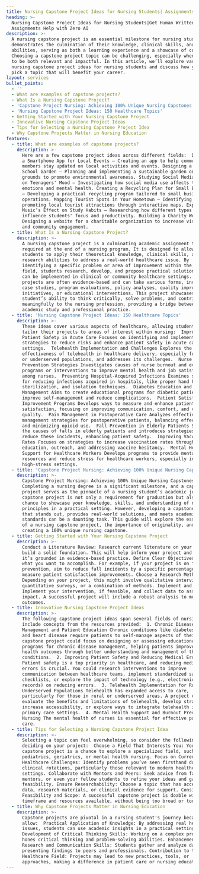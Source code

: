 ```yaml
---
title: Nursing Capstone Project Ideas for Nursing Students| Assignments Help
heading: >-
  Nursing Capstone Project Ideas for Nursing Students|Get Human Written
  Assignments Help with Zero AI
description: >-
  A nursing capstone project is an essential milestone for nursing students. It
  demonstrates the culmination of their knowledge, clinical skills, and research
  abilities, serving as both a learning experience and a showcase of competency.
  Choosing a capstone project topic can be challenging, especially when it needs
  to be both relevant and impactful. In this article, we’ll explore various
  nursing capstone project ideas for nursing students and discuss how you can
  pick a topic that will benefit your career.
layout: services
bullet_points:
  - ''
  - What are examples of capstone projects?
  - What Is a Nursing Capstone Project?
  - 'Capstone Project Nursing: Achieving 100% Unique Nursing Capstones'
  - 'Nursing Capstone Project Ideas: 150 Healthcare Topics'
  - Getting Started with Your Nursing Capstone Project
  - Innovative Nursing Capstone Project Ideas
  - Tips for Selecting a Nursing Capstone Project Idea
  - Why Capstone Projects Matter in Nursing Education
features:
  - title: What are examples of capstone projects?
    description: >-
      Here are a few capstone project ideas across different fields:  Developing
      a Smartphone App for Local Events – Creating an app to help community
      members stay updated on local activities and events. Designing a Green
      School Garden – Planning and implementing a sustainable garden on school
      grounds to promote environmental awareness. Studying Social Media’s Impact
      on Teenagers' Mood – Investigating how social media use affects teenagers'
      emotions and mental health. Creating a Recycling Plan for Small Businesses
      – Developing a practical recycling program tailored to small business
      operations. Mapping Tourist Spots in Your Hometown – Identifying and
      promoting local tourist attractions through interactive maps. Exploring
      Music’s Effect on Study Habits – Researching how different types of music
      influence students' focus and productivity. Building a Charity Website –
      Designing a website for a charitable organization to increase visibility
      and community engagement.
  - title: What Is a Nursing Capstone Project?
    description: >-
      A nursing capstone project is a culminating academic assignment typically
      required at the end of a nursing program. It is designed to allow nursing
      students to apply their theoretical knowledge, clinical skills, and
      research abilities to address a real-world healthcare issue. By
      identifying a specific problem or area of improvement within the nursing
      field, students research, develop, and propose practical solutions that
      can be implemented in clinical or community healthcare settings. Capstone
      projects are often evidence-based and can take various forms, including
      case studies, program evaluations, policy analyses, quality improvement
      initiatives, or educational interventions. This project showcases a
      student’s ability to think critically, solve problems, and contribute
      meaningfully to the nursing profession, providing a bridge between
      academic study and professional practice.
  - title: 'Nursing Capstone Project Ideas: 150 Healthcare Topics'
    description: >-
      These ideas cover various aspects of healthcare, allowing students to
      tailor their projects to areas of interest within nursing:  Improving
      Patient Safety in Acute Care Focuses on identifying and implementing
      strategies to reduce risks and enhance patient safety in acute care
      settings.  Telehealth Implementation and Challenges Explores the
      effectiveness of telehealth in healthcare delivery, especially for remote
      or underserved populations, and addresses its challenges.  Nurse Burnout
      Prevention Strategies Investigates causes of nurse burnout and evaluates
      programs or interventions to improve mental health and job satisfaction
      among nurses.  Preventing Hospital-Acquired Infections Examines strategies
      for reducing infections acquired in hospitals, like proper hand hygiene,
      sterilization, and isolation techniques.  Diabetes Education and
      Management Aims to create educational programs for diabetic patients to
      improve self-management and reduce complications.  Patient Satisfaction
      Improvement Programs Develops ways to measure and enhance patient
      satisfaction, focusing on improving communication, comfort, and care
      quality.  Pain Management in Postoperative Care Analyzes effective pain
      management strategies for postoperative patients, balancing effectiveness
      and minimizing opioid use.  Fall Prevention in Elderly Patients Studies
      the causes of falls in elderly patients and introduces strategies to
      reduce these incidents, enhancing patient safety.  Improving Vaccination
      Rates Focuses on strategies to increase vaccination rates through
      education, outreach, and addressing vaccine hesitancy.  Mental Health
      Support for Healthcare Workers Develops programs to provide mental health
      resources and reduce stress for healthcare workers, especially in
      high-stress settings.
  - title: 'Capstone Project Nursing: Achieving 100% Unique Nursing Capstones'
    description: >-
      Capstone Project Nursing: Achieving 100% Unique Nursing Capstones 
      Completing a nursing degree is a significant milestone, and a capstone
      project serves as the pinnacle of a nursing student’s academic journey. A
      capstone project is not only a requirement for graduation but also a
      chance to showcase your knowledge, skills, and understanding of nursing
      principles in a practical setting. However, developing a capstone project
      that stands out, provides real-world solutions, and meets academic
      standards can be a daunting task. This guide will explore the essentials
      of a nursing capstone project, the importance of originality, and tips for
      creating a 100% unique nursing capstone.
  - title: Getting Started with Your Nursing Capstone Project
    description: >-
      Conduct a Literature Review: Research current literature on your topic to
      build a solid foundation. This will help inform your project and ensure
      it’s grounded in evidence-based practice. Define Clear Objectives: Outline
      what you want to accomplish. For example, if your project is on fall
      prevention, aim to reduce fall incidents by a specific percentage or
      measure patient satisfaction improvements. Choose a Research Methodology:
      Depending on your project, this might involve qualitative interviews,
      quantitative surveys, or a combination of methods. Implement and Analyze:
      Implement your intervention, if feasible, and collect data to assess its
      impact. A successful project will include a robust analysis to measure
      outcomes.
  - title: Innovative Nursing Capstone Project Ideas
    description: >-
      The following capstone project ideas span several fields of nursing and
      include concepts from the resources provided:  1. Chronic Disease
      Management and Patient Education Chronic conditions like diabetes, asthma,
      and heart disease require patients to self-manage aspects of their care. A
      capstone project could focus on designing or assessing educational
      programs for chronic disease management, helping patients improve their
      health outcomes through better understanding and management of their
      conditions.  2. Improving Patient Safety and Reducing Medical Errors
      Patient safety is a top priority in healthcare, and reducing medical
      errors is crucial. You could research interventions to improve
      communication between healthcare teams, implement standardized safety
      checklists, or explore the impact of technology (e.g., electronic health
      records) on reducing errors.  3. Telehealth Implementation for Rural and
      Underserved Populations Telehealth has expanded access to care,
      particularly for those in rural or underserved areas. A project could
      evaluate the benefits and limitations of telehealth, develop strategies to
      increase accessibility, or explore ways to integrate telehealth into
      primary care settings.  4. Mental Health Support and Burnout Prevention in
      Nursing The mental health of nurses is essential for effective patient
      care. 
  - title: Tips for Selecting a Nursing Capstone Project Idea
    description: >-
      Selecting a topic can feel overwhelming, so consider the following when
      deciding on your project:  Choose a Field That Interests You: Your
      capstone project is a chance to explore a specialized field, such as
      pediatrics, geriatrics, or mental health nursing. Focus on Current
      Healthcare Challenges: Identify problems you’ve seen firsthand during
      clinical rotations, particularly those relevant to modern healthcare
      settings. Collaborate with Mentors and Peers: Seek advice from faculty,
      mentors, or even your fellow students to refine your ideas and gauge
      feasibility. Ensure Researchability: Choose a topic that has accessible
      data, research materials, or clinical evidence for support. Consider
      Feasibility and Scope: A successful capstone project is doable within the
      timeframe and resources available, without being too broad or too narrow.
  - title: Why Capstone Projects Matter in Nursing Education
    description: >-
      Capstone projects are pivotal in a nursing student's journey because they
      allow:  Practical Application of Knowledge: By addressing real healthcare
      issues, students can use academic insights in a practical setting.
      Development of Critical Thinking Skills: Working on a complex problem
      hones critical thinking and problem-solving abilities. Enhancement of
      Research and Communication Skills: Students gather and analyze data, often
      presenting findings to peers and professionals. Contribution to the
      Healthcare Field: Projects may lead to new practices, tools, or
      approaches, making a difference in patient care or nursing education.
---
```


